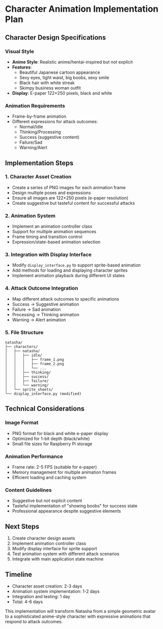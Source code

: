 # Character Animation Implementation Plan

## Character Design Specifications

### Visual Style
- **Anime Style**: Realistic anime/hentai-inspired but not explicit
- **Features**: 
  - Beautiful Japanese cartoon appearance
  - Sexy eyes, tight waist, big boobs, sexy smile
  - Black hair with white streak
  - Skimpy business woman outfit
- **Display**: E-paper 122×250 pixels, black and white

### Animation Requirements
- Frame-by-frame animation
- Different expressions for attack outcomes:
  - Normal/Idle
  - Thinking/Processing
  - Success (suggestive content)
  - Failure/Sad
  - Warning/Alert

## Implementation Steps

### 1. Character Asset Creation
- Create a series of PNG images for each animation frame
- Design multiple poses and expressions
- Ensure all images are 122×250 pixels (e-paper resolution)
- Create suggestive but tasteful content for successful attacks

### 2. Animation System
- Implement an animation controller class
- Support for multiple animation sequences
- Frame timing and transition control
- Expression/state-based animation selection

### 3. Integration with Display Interface
- Modify `display_interface.py` to support sprite-based animation
- Add methods for loading and displaying character sprites
- Implement animation playback during different UI states

### 4. Attack Outcome Integration
- Map different attack outcomes to specific animations
- Success → Suggestive animation
- Failure → Sad animation
- Processing → Thinking animation
- Warning → Alert animation

### 5. File Structure
```
natasha/
├── characters/
│   ├── natasha/
│   │   ├── idle/
│   │   │   ├── frame_1.png
│   │   │   ├── frame_2.png
│   │   │   └── ...
│   │   ├── thinking/
│   │   ├── success/
│   │   ├── failure/
│   │   └── warning/
│   └── sprite_sheets/
└── display_interface.py (modified)
```

## Technical Considerations

### Image Format
- PNG format for black and white e-paper display
- Optimized for 1-bit depth (black/white)
- Small file sizes for Raspberry Pi storage

### Animation Performance
- Frame rate: 2-5 FPS (suitable for e-paper)
- Memory management for multiple animation frames
- Efficient loading and caching system

### Content Guidelines
- Suggestive but not explicit content
- Tasteful implementation of "showing boobs" for success state
- Professional appearance despite suggestive elements

## Next Steps
1. Create character design assets
2. Implement animation controller class
3. Modify display interface for sprite support
4. Test animation system with different attack scenarios
5. Integrate with main application state machine

## Timeline
- Character asset creation: 2-3 days
- Animation system implementation: 1-2 days
- Integration and testing: 1 day
- Total: 4-6 days

This implementation will transform Natasha from a simple geometric avatar to a sophisticated anime-style character with expressive animations that respond to attack outcomes.
